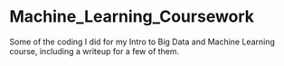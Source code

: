 # Machine_Learning_Coursework
Some of the coding I did for my Intro to Big Data and Machine Learning course, including a writeup for a few of them.
